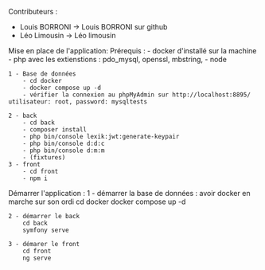 Contributeurs :

- Louis BORRONI -> Louis BORRONI sur github
- Léo Limousin -> Léo limousin

Mise en place de l'application:
    Prérequis :
        - docker d'installé sur la machine
        - php avec les extienstions : pdo_mysql, openssl, mbstring,
        - node
    
    1 - Base de données 
        - cd docker
        - docker compose up -d
        - vérifier la connexion au phpMyAdmin sur http://localhost:8895/ utilisateur: root, password: mysqltests

    2 - back
        - cd back
        - composer install
        - php bin/console lexik:jwt:generate-keypair
        - php bin/console d:d:c
        - php bin/console d:m:m
        - (fixtures)
    3 - front
        - cd front
        - npm i
    

Démarrer l'application :
    1 - démarrer la base de données :
        avoir docker en marche sur son ordi
        cd docker
        docker compose up -d

    2 - démarrer le back
        cd back
        symfony serve

    3 - démarer le front
        cd front
        ng serve
